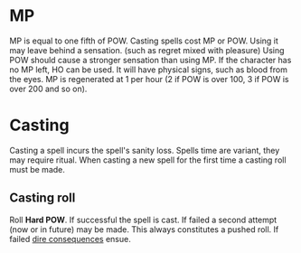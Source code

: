<!-- TITLE: Using Magic -->
<!-- SUBTITLE: Down we go, down we go... -->
# MP
MP is equal to one fifth of POW.
Casting spells cost MP or POW. Using it may leave behind a sensation. (such as regret mixed with pleasure)
Using POW should cause a stronger sensation than using MP.
If the character has no MP left, HO can be used. It will have physical signs, such as blood from the eyes.
MP is regenerated at 1 per hour (2 if POW is over 100, 3 if POW is over 200 and so on). 
# Casting
Casting a spell incurs the spell's sanity loss.
Spells time are variant, they may require ritual. 
When casting a new spell for the first time a casting roll must be made.
## Casting roll
Roll **Hard POW**. 
If successful the spell is cast.
If failed a second attempt (now or in future) may be made. This always constitutes a pushed roll.
If failed [dire consequences](pushed-casting-fails) ensue.